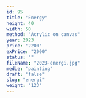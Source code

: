 ```yaml
---
id: 95
title: "Energy"
height: 40
width: 50
method: "Acrylic on canvas"
year: 2023
price: "2200"
exPrice: "2000"
status: ""
fileName: "2023-energi.jpg"
medie: "painting"
draft: "false"
slug: "energi"
weight: "123"
---
```

